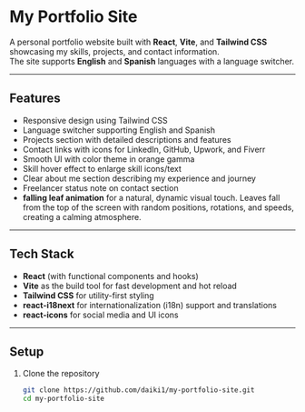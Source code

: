 # My Portfolio Site

A personal portfolio website built with **React**, **Vite**, and **Tailwind CSS** showcasing my skills, projects, and contact information.  
The site supports **English** and **Spanish** languages with a language switcher.

---

## Features

- Responsive design using Tailwind CSS  
- Language switcher supporting English and Spanish  
- Projects section with detailed descriptions and features  
- Contact links with icons for LinkedIn, GitHub, Upwork, and Fiverr  
- Smooth UI with color theme in orange gamma  
- Skill hover effect to enlarge skill icons/text  
- Clear about me section describing my experience and journey  
- Freelancer status note on contact section  
- **falling leaf animation** for a natural, dynamic visual touch. Leaves fall from the top of the screen with random positions, rotations, and speeds, creating a calming atmosphere.

---

## Tech Stack

- **React** (with functional components and hooks)  
- **Vite** as the build tool for fast development and hot reload  
- **Tailwind CSS** for utility-first styling  
- **react-i18next** for internationalization (i18n) support and translations  
- **react-icons** for social media and UI icons  

---

## Setup

1. Clone the repository  
   ```bash
   git clone https://github.com/daiki1/my-portfolio-site.git
   cd my-portfolio-site